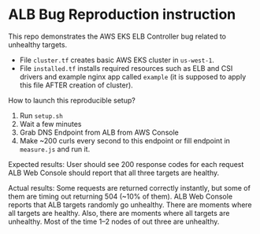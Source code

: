 # ALB Bug Reproduction instruction

This repo demonstrates the AWS EKS ELB Controller bug related to unhealthy targets.

- File `cluster.tf` creates basic AWS EKS cluster in `us-west-1`.
- File `installed.tf` installs required resources such as ELB and CSI drivers and example nginx app called `example` (it
  is supposed to apply this file AFTER creation of cluster).

How to launch this reproducible setup?

1. Run `setup.sh`
2. Wait a few minutes
3. Grab DNS Endpoint from ALB from AWS Console
4. Make ~200 curls every second to this endpoint or fill endpoint in `measure.js` and run it.

Expected results:
User should see 200 response codes for each request
ALB Web Console should report that all three targets are healthy.

Actual results:
Some requests are returned correctly instantly, but some of them are timing out returning 504 (~10% of them).
ALB Web Console reports that ALB targets randomly go unhealthy. There are moments where all targets are healthy. Also,
there are moments where all targets are unhealthy. Most of the time 1–2 nodes of out three are unhealthy.